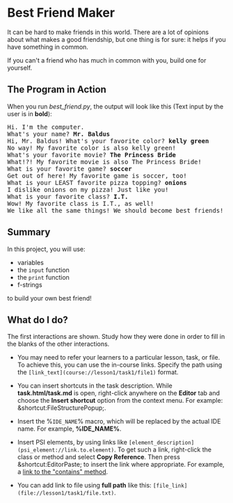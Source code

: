 # Best Friend Maker

It can be hard to make friends in this world. There are a lot of opinions about what makes a good friendship, but one thing is for sure: it helps if you have something in common.

If you can't a friend who has much in common with you, build one for yourself.

## The Program in Action

When you run *best_friend.py*, the output will look like this (Text input by the user is in **bold**):

<pre>
Hi. I'm the computer.
What's your name? <b>Mr. Baldus</b>
Hi, Mr. Baldus! What's your favorite color? <b>kelly green</b>
No way! My favorite color is also kelly green!
What's your favorite movie? <b>The Princess Bride</b>
What!?! My favorite movie is also The Princess Bride!
What is your favorite game? <b>soccer</b>
Get out of here! My favorite game is soccer, too!
What is your LEAST favorite pizza topping? <b>onions</b>
I dislike onions on my pizza! Just like you!
What is your favorite class? <b>I.T.</b>
Wow! My favorite class is I.T., as well!
We like all the same things! We should become best friends!
</pre>

## Summary
In this project, you will use:

- variables
- the `input` function
- the `print` function
- f-strings

to build your own best friend!

## What do I do?
The first interactions are shown. Study how they were done in order to fill in the blanks of the other interactions.


- You may need to refer your learners to a particular lesson,
task, or file. To achieve this, you can use the in-course links.
Specify the path using the `[link_text](course://lesson1/task1/file1)` format.

- You can insert shortcuts in the task description.
While **task.html/task.md** is open, right-click anywhere
on the **Editor** tab and choose the **Insert shortcut** option
from the context menu.
For example: &shortcut:FileStructurePopup;.

- Insert the &percnt;`IDE_NAME`&percnt; macro,
which will be replaced by the actual IDE name.
For example, **%IDE_NAME%**.

- Insert PSI elements, by using links like
`[element_description](psi_element://link.to.element)`.
To get such a link, right-click the class or method
and select **Copy Reference**.
Then press &shortcut:EditorPaste; to insert the link where appropriate.
For example, a [link to the "contains" method](psi_element://java.lang.String#contains).

- You can add link to file using **full path** like this:
  `[file_link](file://lesson1/task1/file.txt)`.
